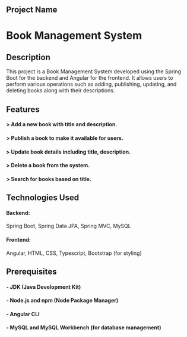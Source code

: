 ## Project Name
# Book Management System

## Description
This project is a Book Management System developed using the Spring Boot for the backend and Angular for the frontend. It allows users to perform various operations such as adding, publishing, updating, and deleting books along with their descriptions.

## Features
#### > Add a new book with title and description.
#### > Publish a book to make it available for users.
#### > Update book details including title, description.
#### > Delete a book from the system.
#### > Search for books based on title.

## Technologies Used
#### Backend:
Spring Boot, Spring Data JPA, Spring MVC, MySQL

#### Frontend:
Angular, HTML, CSS, Typescript, Bootstrap (for styling)

## Prerequisites
#### - JDK (Java Development Kit)
#### - Node.js and npm (Node Package Manager)
#### - Angular CLI
#### - MySQL and MySQL Workbench (for database management)



